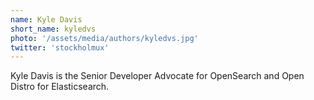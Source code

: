 ```yaml
---
name: Kyle Davis
short_name: kyledvs
photo: '/assets/media/authors/kyledvs.jpg'
twitter: 'stockholmux'
---
```


Kyle Davis is the Senior Developer Advocate for OpenSearch and Open Distro for Elasticsearch. 
